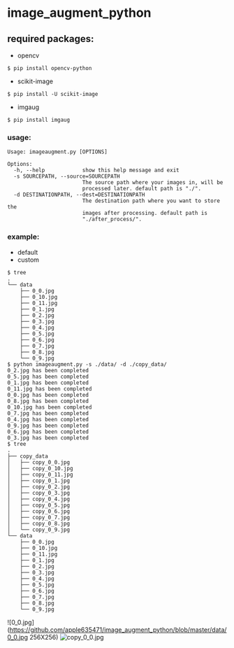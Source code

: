 # image_augment_python
## required packages:
* opencv
```shell
$ pip install opencv-python
```
* scikit-image
```shell
$ pip install -U scikit-image
```
* imgaug
```shell
$ pip install imgaug
```
### usage:
```shell
Usage: imageaugment.py [OPTIONS]

Options:
  -h, --help            show this help message and exit
  -s SOURCEPATH, --source=SOURCEPATH
                        The source path where your images in, will be
                        processed later. default path is "./".
  -d DESTINATIONPATH, --dest=DESTINATIONPATH
                        The destination path where you want to store the
                        images after processing. default path is
                        "./after_process/".
```
### example:
* default
* custom
```shell
$ tree
.
└── data
    ├── 0_0.jpg
    ├── 0_10.jpg
    ├── 0_11.jpg
    ├── 0_1.jpg
    ├── 0_2.jpg
    ├── 0_3.jpg
    ├── 0_4.jpg
    ├── 0_5.jpg
    ├── 0_6.jpg
    ├── 0_7.jpg
    ├── 0_8.jpg
    └── 0_9.jpg
$ python imageaugment.py -s ./data/ -d ./copy_data/
0_2.jpg has been completed
0_5.jpg has been completed
0_1.jpg has been completed
0_11.jpg has been completed
0_0.jpg has been completed
0_8.jpg has been completed
0_10.jpg has been completed
0_7.jpg has been completed
0_4.jpg has been completed
0_9.jpg has been completed
0_6.jpg has been completed
0_3.jpg has been completed
$ tree
.
├── copy_data
│   ├── copy_0_0.jpg
│   ├── copy_0_10.jpg
│   ├── copy_0_11.jpg
│   ├── copy_0_1.jpg
│   ├── copy_0_2.jpg
│   ├── copy_0_3.jpg
│   ├── copy_0_4.jpg
│   ├── copy_0_5.jpg
│   ├── copy_0_6.jpg
│   ├── copy_0_7.jpg
│   ├── copy_0_8.jpg
│   └── copy_0_9.jpg
└── data
    ├── 0_0.jpg
    ├── 0_10.jpg
    ├── 0_11.jpg
    ├── 0_1.jpg
    ├── 0_2.jpg
    ├── 0_3.jpg
    ├── 0_4.jpg
    ├── 0_5.jpg
    ├── 0_6.jpg
    ├── 0_7.jpg
    ├── 0_8.jpg
    └── 0_9.jpg
```
![0_0.jpg](https://github.com/apple635471/image_augment_python/blob/master/data/0_0.jpg 256X256)
![copy_0_0.jpg]()

